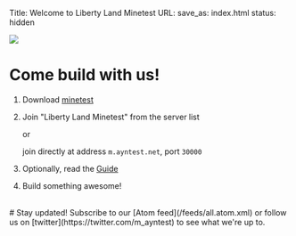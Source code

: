 Title: Welcome to Liberty Land Minetest
URL:
save_as: index.html
status: hidden

<img src="http://graphite-web.ayntest.net/render?from=-24h&until=now&target=legendValue(alias(color(applications.m-ayntest-net.players_online,'000000'),'players online last 24 hours'),'last')&format=png&width=500&height=200&bgcolor=FFFFFF&fgcolor=000000&lineWidth=1&yMin=0&yUnitSystem=si&lineMode=connected" ></img>
</br>

# Come build with us!

1. Download [minetest](http://minetest.net/download)
2. Join "Liberty Land Minetest" from the server list

    or

    join directly at address `m.ayntest.net`, port `30000`

3. Optionally, read the [Guide]({filename}./guide.md)
4. Build something awesome!


<br/>
# Stay updated!
Subscribe to our [Atom feed](/feeds/all.atom.xml) or follow us on [twitter](https://twitter.com/m_ayntest) to see what we're up to.
